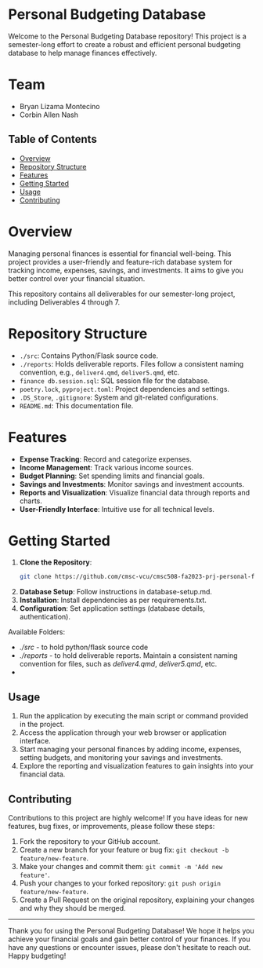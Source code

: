 # Personal Budgeting Database

Welcome to the Personal Budgeting Database repository! This project is a semester-long effort to create a robust and efficient personal budgeting database to help manage finances effectively.

# Team
- Bryan Lizama Montecino
- Corbin Allen Nash

## Table of Contents
- [Overview](#overview)
- [Repository Structure](#repository-structure)
- [Features](#features)
- [Getting Started](#getting-started)
- [Usage](#usage)
- [Contributing](#contributing)

# Overview

Managing personal finances is essential for financial well-being. This project provides a user-friendly and feature-rich database system for tracking income, expenses, savings, and investments. It aims to give you better control over your financial situation.

This repository contains all deliverables for our semester-long project, including Deliverables 4 through 7.

# Repository Structure

- `./src`: Contains Python/Flask source code.
- `./reports`: Holds deliverable reports. Files follow a consistent naming convention, e.g., `deliver4.qmd`, `deliver5.qmd`, etc.
- `finance db.session.sql`: SQL session file for the database.
- `poetry.lock`, `pyproject.toml`: Project dependencies and settings.
- `.DS_Store`, `.gitignore`: System and git-related configurations.
- `README.md`: This documentation file.

# Features

- **Expense Tracking**: Record and categorize expenses.
- **Income Management**: Track various income sources.
- **Budget Planning**: Set spending limits and financial goals.
- **Savings and Investments**: Monitor savings and investment accounts.
- **Reports and Visualization**: Visualize financial data through reports and charts.
- **User-Friendly Interface**: Intuitive use for all technical levels.

# Getting Started

1. **Clone the Repository**: 
   ```bash
   git clone https://github.com/cmsc-vcu/cmsc508-fa2023-prj-personal-financial-budgeting.git
2. **Database Setup**:
   Follow instructions in database-setup.md.
3. **Installation**:
   Install dependencies as per requirements.txt.
4. **Configuration**:
   Set application settings (database details, authentication).

Available Folders:
- *./src* - to hold python/flask source code
- *./reports* - to hold deliverable reports. Maintain a consistent naming convention for files, such as *deliver4.qmd*, *deliver5.qmd*, etc.
- 
## Usage

1. Run the application by executing the main script or command provided in the project.
2. Access the application through your web browser or application interface.
3. Start managing your personal finances by adding income, expenses, setting budgets, and monitoring your savings and investments.
4. Explore the reporting and visualization features to gain insights into your financial data.

## Contributing

Contributions to this project are highly welcome! If you have ideas for new features, bug fixes, or improvements, please follow these steps:
1. Fork the repository to your GitHub account.
2. Create a new branch for your feature or bug fix: `git checkout -b feature/new-feature`.
3. Make your changes and commit them: `git commit -m 'Add new feature'`.
4. Push your changes to your forked repository: `git push origin feature/new-feature`.
5. Create a Pull Request on the original repository, explaining your changes and why they should be merged.

---
Thank you for using the Personal Budgeting Database! We hope it helps you achieve your financial goals and gain better control of your finances. If you have any questions or encounter issues, please don't hesitate to reach out. Happy budgeting!

